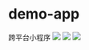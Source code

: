 # demo-app
跨平台小程序
![](https://github.com/anyrzm/demo-app/m/20200424225428179.jpg)
![](https://github.com/anyrzm/demo-app/m/20200424230237910.jpg)
![](https://github.com/anyrzm/demo-app/m/20200424230936851.png)


